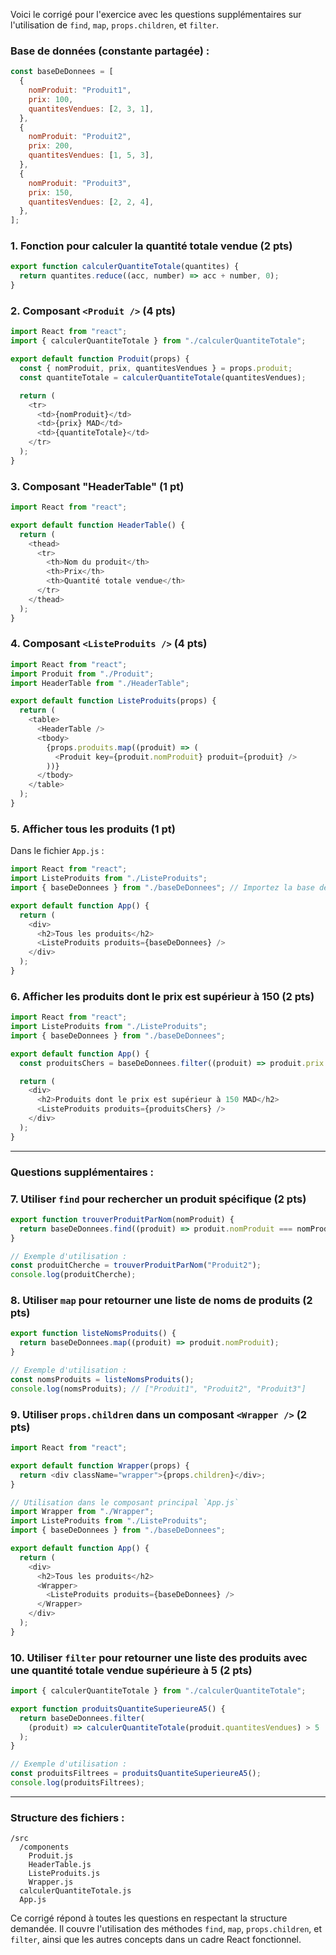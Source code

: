 Voici le corrigé pour l'exercice avec les questions supplémentaires sur l'utilisation de `find`, `map`, `props.children`, et `filter`.

### Base de données (constante partagée) :

```javascript
const baseDeDonnees = [
  {
    nomProduit: "Produit1",
    prix: 100,
    quantitesVendues: [2, 3, 1],
  },
  {
    nomProduit: "Produit2",
    prix: 200,
    quantitesVendues: [1, 5, 3],
  },
  {
    nomProduit: "Produit3",
    prix: 150,
    quantitesVendues: [2, 2, 4],
  },
];
```

### 1. Fonction pour calculer la quantité totale vendue (2 pts)

```javascript
export function calculerQuantiteTotale(quantites) {
  return quantites.reduce((acc, number) => acc + number, 0);
}
```

### 2. Composant `<Produit />` (4 pts)

```javascript
import React from "react";
import { calculerQuantiteTotale } from "./calculerQuantiteTotale";

export default function Produit(props) {
  const { nomProduit, prix, quantitesVendues } = props.produit;
  const quantiteTotale = calculerQuantiteTotale(quantitesVendues);

  return (
    <tr>
      <td>{nomProduit}</td>
      <td>{prix} MAD</td>
      <td>{quantiteTotale}</td>
    </tr>
  );
}
```

### 3. Composant "HeaderTable" (1 pt)

```javascript
import React from "react";

export default function HeaderTable() {
  return (
    <thead>
      <tr>
        <th>Nom du produit</th>
        <th>Prix</th>
        <th>Quantité totale vendue</th>
      </tr>
    </thead>
  );
}
```

### 4. Composant `<ListeProduits />` (4 pts)

```javascript
import React from "react";
import Produit from "./Produit";
import HeaderTable from "./HeaderTable";

export default function ListeProduits(props) {
  return (
    <table>
      <HeaderTable />
      <tbody>
        {props.produits.map((produit) => (
          <Produit key={produit.nomProduit} produit={produit} />
        ))}
      </tbody>
    </table>
  );
}
```

### 5. Afficher tous les produits (1 pt)

Dans le fichier `App.js` :

```javascript
import React from "react";
import ListeProduits from "./ListeProduits";
import { baseDeDonnees } from "./baseDeDonnees"; // Importez la base de données des produits

export default function App() {
  return (
    <div>
      <h2>Tous les produits</h2>
      <ListeProduits produits={baseDeDonnees} />
    </div>
  );
}
```

### 6. Afficher les produits dont le prix est supérieur à 150 (2 pts)

```javascript
import React from "react";
import ListeProduits from "./ListeProduits";
import { baseDeDonnees } from "./baseDeDonnees";

export default function App() {
  const produitsChers = baseDeDonnees.filter((produit) => produit.prix > 150);

  return (
    <div>
      <h2>Produits dont le prix est supérieur à 150 MAD</h2>
      <ListeProduits produits={produitsChers} />
    </div>
  );
}
```

---

### Questions supplémentaires :

### 7. Utiliser `find` pour rechercher un produit spécifique (2 pts)

```javascript
export function trouverProduitParNom(nomProduit) {
  return baseDeDonnees.find((produit) => produit.nomProduit === nomProduit);
}

// Exemple d'utilisation :
const produitCherche = trouverProduitParNom("Produit2");
console.log(produitCherche);
```

### 8. Utiliser `map` pour retourner une liste de noms de produits (2 pts)

```javascript
export function listeNomsProduits() {
  return baseDeDonnees.map((produit) => produit.nomProduit);
}

// Exemple d'utilisation :
const nomsProduits = listeNomsProduits();
console.log(nomsProduits); // ["Produit1", "Produit2", "Produit3"]
```

### 9. Utiliser `props.children` dans un composant `<Wrapper />` (2 pts)

```javascript
import React from "react";

export default function Wrapper(props) {
  return <div className="wrapper">{props.children}</div>;
}

// Utilisation dans le composant principal `App.js`
import Wrapper from "./Wrapper";
import ListeProduits from "./ListeProduits";
import { baseDeDonnees } from "./baseDeDonnees";

export default function App() {
  return (
    <div>
      <h2>Tous les produits</h2>
      <Wrapper>
        <ListeProduits produits={baseDeDonnees} />
      </Wrapper>
    </div>
  );
}
```

### 10. Utiliser `filter` pour retourner une liste des produits avec une quantité totale vendue supérieure à 5 (2 pts)

```javascript
import { calculerQuantiteTotale } from "./calculerQuantiteTotale";

export function produitsQuantiteSuperieureA5() {
  return baseDeDonnees.filter(
    (produit) => calculerQuantiteTotale(produit.quantitesVendues) > 5
  );
}

// Exemple d'utilisation :
const produitsFiltrees = produitsQuantiteSuperieureA5();
console.log(produitsFiltrees);
```

---

### Structure des fichiers :

```
/src
  /components
    Produit.js
    HeaderTable.js
    ListeProduits.js
    Wrapper.js
  calculerQuantiteTotale.js
  App.js
```

Ce corrigé répond à toutes les questions en respectant la structure demandée. Il couvre l'utilisation des méthodes `find`, `map`, `props.children`, et `filter`, ainsi que les autres concepts dans un cadre React fonctionnel.
